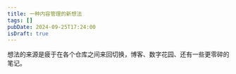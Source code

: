 ```yaml
---
title: 一种内容管理的新想法
tags: []
pubDate: 2024-09-25T17:24:00
isDraft: true
---
```

想法的来源是疲于在各个仓库之间来回切换，博客、数字花园、还有一些更零碎的笔记。

